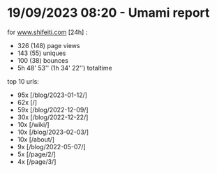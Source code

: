# 19/09/2023 08:20 - Umami report
for www.shifeiti.com [24h] :

 - 326 (148) page views
 - 143 (55) uniques
 - 100 (38) bounces
 - 5h 48' 53'' (1h 34' 22'') totaltime


top 10 urls:
 - 95x [/blog/2023-01-12/]
 - 62x [/]
 - 59x [/blog/2022-12-09/]
 - 30x [/blog/2022-12-22/]
 - 10x [/wiki/]
 - 10x [/blog/2023-02-03/]
 - 10x [/about/]
 - 9x [/blog/2022-05-07/]
 - 5x [/page/2/]
 - 4x [/page/3/]


